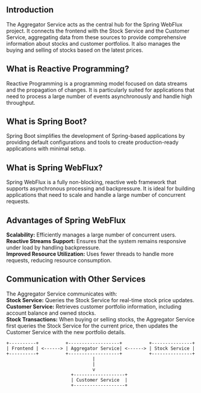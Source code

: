 ## Introduction
The Aggregator Service acts as the central hub for the Spring WebFlux project. It connects the frontend with the Stock Service and the Customer Service, aggregating data from these sources to provide comprehensive information about stocks and customer portfolios. It also manages the buying and selling of stocks based on the latest prices.

## What is Reactive Programming?
Reactive Programming is a programming model focused on data streams and the propagation of changes. It is particularly suited for applications that need to process a large number of events asynchronously and handle high throughput.

## What is Spring Boot?
Spring Boot simplifies the development of Spring-based applications by providing default configurations and tools to create production-ready applications with minimal setup.

## What is Spring WebFlux?
Spring WebFlux is a fully non-blocking, reactive web framework that supports asynchronous processing and backpressure. It is ideal for building applications that need to scale and handle a large number of concurrent requests.

## Advantages of Spring WebFlux
<b>Scalability:</b> Efficiently manages a large number of concurrent users. <br>
<b>Reactive Streams Support:</b> Ensures that the system remains responsive under load by handling backpressure.<br>
<b>Improved Resource Utilization:</b> Uses fewer threads to handle more requests, reducing resource consumption.<br>

## Communication with Other Services 
The Aggregator Service communicates with: <br>
<b>Stock Service:</b> Queries the Stock Service for real-time stock price updates. <br>
<b>Customer Service:</b> Retrieves customer portfolio information, including account balance and owned stocks. <br>
<b>Stock Transactions:</b> When buying or selling stocks, the Aggregator Service first queries the Stock Service for the current price, then updates the Customer Service with the new portfolio details.<br>

```
+----------+          +-------------------+          +---------------+
| Frontend | <------> | Aggregator Service| <------> | Stock Service |
+----------+          +-------------------+          +---------------+
                                |
                                |
                                v
                        +-------------------+
                        | Customer Service  |
                        +-------------------+
```

